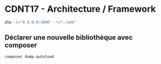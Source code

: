 # CDNT17 - Architecture / Framework

```sh
php -S="0.0.0.0:3000" -t="./web"
```

## Déclarer une nouvelle bibliothèque avec composer

```sh
composer dump-autoload
```
